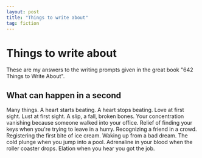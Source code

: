 ```yaml
---
layout: post
title: "Things to write about"
tag: fiction
---
```


# Things to write about

These are my answers to the writing prompts given in the great book "642 Things to Write About".

## What can happen in a second

Many things. A heart starts beating. A heart stops beating. Love at first sight. Lust at first sight. A slip, a fall, broken bones. Your concentration vanishing because someone walked into your office. Relief of finding your keys when you're trying to leave in a hurry. Recognizing a friend in a crowd. Registering the first bite of ice cream. Waking up from a bad dream. The cold plunge when you jump into a pool. Adrenaline in your blood when the roller coaster drops. Elation when you hear you got the job.
